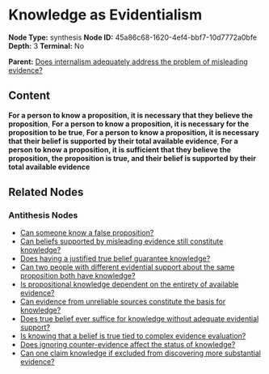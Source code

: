 # Knowledge as Evidentialism

**Node Type:** synthesis
**Node ID:** 45a86c68-1620-4ef4-bbf7-10d7772a0bfe
**Depth:** 3
**Terminal:** No

**Parent:** [Does internalism adequately address the problem of misleading evidence?](does-internalism-adequately-address-the-problem-of-misleading-evidence-antithesis-223ede23-dcb9-41ba-9551-3993caa69733.md)

## Content

**For a person to know a proposition, it is necessary that they believe the proposition**, **For a person to know a proposition, it is necessary for the proposition to be true**, **For a person to know a proposition, it is necessary that their belief is supported by their total available evidence**, **For a person to know a proposition, it is sufficient that they believe the proposition, the proposition is true, and their belief is supported by their total available evidence**

## Related Nodes

### Antithesis Nodes

- [Can someone know a false proposition?](can-someone-know-a-false-proposition-antithesis-d831add4-ec07-407a-92b5-56cdb9245339.md)
- [Can beliefs supported by misleading evidence still constitute knowledge?](can-beliefs-supported-by-misleading-evidence-still-constitute-knowledge-antithesis-8aefb9fe-516b-4af9-bda0-b4db8a8bd9bb.md)
- [Does having a justified true belief guarantee knowledge?](does-having-a-justified-true-belief-guarantee-knowledge-antithesis-bcdbda99-0279-4dde-9549-d8f6697f4117.md)
- [Can two people with different evidential support about the same proposition both have knowledge?](can-two-people-with-different-evidential-support-about-the-same-proposition-both-have-knowledge-antithesis-7e1c4a0d-4379-401b-b76d-2c17b16f3730.md)
- [Is propositional knowledge dependent on the entirety of available evidence?](is-propositional-knowledge-dependent-on-the-entirety-of-available-evidence-antithesis-d967e614-ff2d-469e-b43f-500db0109eef.md)
- [Can evidence from unreliable sources constitute the basis for knowledge?](can-evidence-from-unreliable-sources-constitute-the-basis-for-knowledge-antithesis-6dfa64b9-2f72-4099-a3ad-5d12e2c90bcf.md)
- [Does true belief ever suffice for knowledge without adequate evidential support?](does-true-belief-ever-suffice-for-knowledge-without-adequate-evidential-support-antithesis-9ed8f51d-d5eb-4134-8ef9-b3b9ebc4bc34.md)
- [Is knowing that a belief is true tied to complex evidence evaluation?](is-knowing-that-a-belief-is-true-tied-to-complex-evidence-evaluation-antithesis-d7536b55-9f39-48a9-b1c3-5313bed6b490.md)
- [Does ignoring counter-evidence affect the status of knowledge?](does-ignoring-counter-evidence-affect-the-status-of-knowledge-antithesis-ec46c908-f820-45d5-8a7e-01171795f79f.md)
- [Can one claim knowledge if excluded from discovering more substantial evidence?](can-one-claim-knowledge-if-excluded-from-discovering-more-substantial-evidence-antithesis-93ae9cc9-ad7f-4bcb-9d22-7ad18ea3bf63.md)
